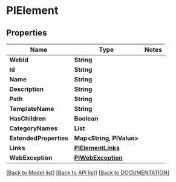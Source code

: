 # PIElement

## Properties
Name | Type | Notes
------------ | ------------- | -------------
**WebId** | **String**
**Id** | **String**
**Name** | **String**
**Description** | **String**
**Path** | **String**
**TemplateName** | **String**
**HasChildren** | **Boolean**
**CategoryNames** | **List<String>**
**ExtendedProperties** | **Map<String, PIValue>**
**Links** | **[**PIElementLinks**](../models/PIElementLinks.md)**
**WebException** | **[**PIWebException**](../models/PIWebException.md)**

[[Back to Model list]](../../DOCUMENTATION.md#documentation-for-models) [[Back to API list]](../../DOCUMENTATION.md#documentation-for-api-endpoints) [[Back to DOCUMENTATION]](../../DOCUMENTATION.md)
